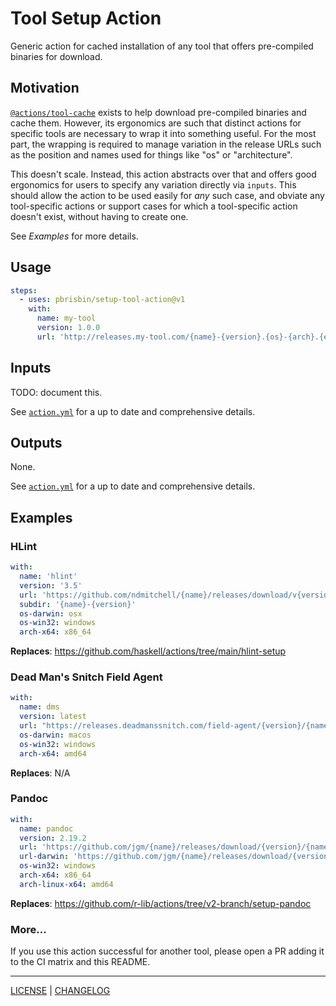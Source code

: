 # Tool Setup Action

Generic action for cached installation of any tool that offers pre-compiled
binaries for download.

## Motivation

[`@actions/tool-cache`][tc] exists to help download pre-compiled binaries and
cache them. However, its ergonomics are such that distinct actions for specific
tools are necessary to wrap it into something useful. For the most part, the
wrapping is required to manage variation in the release URLs such as the
position and names used for things like "os" or "architecture".

[tc]: https://github.com/actions/toolkit/tree/main/packages/tool-cache

This doesn't scale. Instead, this action abstracts over that and offers good
ergonomics for users to specify any variation directly via `inputs`. This should
allow the action to be used easily for *any* such case, and obviate any
tool-specific actions or support cases for which a tool-specific action doesn't
exist, without having to create one.

See _Examples_ for more details.

## Usage

```yaml
steps:
  - uses: pbrisbin/setup-tool-action@v1
    with:
      name: my-tool
      version: 1.0.0
      url: 'http://releases.my-tool.com/{name}-{version}.{os}-{arch}.{ext}'
```

## Inputs

TODO: document this.

See [`action.yml`](./action.yml) for a up to date and comprehensive details.

## Outputs

None.

See [`action.yml`](./action.yml) for a up to date and comprehensive details.

## Examples

### HLint

```yaml
with:
  name: 'hlint'
  version: '3.5'
  url: 'https://github.com/ndmitchell/{name}/releases/download/v{version}/{name}-{version}-{arch}-{os}.{ext}'
  subdir: '{name}-{version}'
  os-darwin: osx
  os-win32: windows
  arch-x64: x86_64
```

**Replaces**: https://github.com/haskell/actions/tree/main/hlint-setup

### Dead Man's Snitch Field Agent

```yaml
with:
  name: dms
  version: latest
  url: "https://releases.deadmanssnitch.com/field-agent/{version}/{name}_{os}_{arch}.{ext}"
  os-darwin: macos
  os-win32: windows
  arch-x64: amd64
```

**Replaces**: N/A

### Pandoc

```yaml
with:
  name: pandoc
  version: 2.19.2
  url: 'https://github.com/jgm/{name}/releases/download/{version}/{name}-{version}-{os}-{arch}.{ext}'
  url-darwin: 'https://github.com/jgm/{name}/releases/download/{version}/{name}-{version}-macOS.zip'
  os-win32: windows
  arch-x64: x86_64
  arch-linux-x64: amd64
```

**Replaces**: https://github.com/r-lib/actions/tree/v2-branch/setup-pandoc

### More...

If you use this action successful for another tool, please open a PR adding it
to the CI matrix and this README.

---

[LICENSE](./LICENSE) | [CHANGELOG](./CHANGELOG.md)
